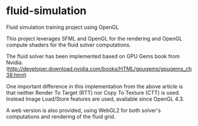 # fluid-simulation
Fluid simulation training project using OpenGL

This project leverages SFML and OpenGL for the rendering and OpenGL compute shaders for the fluid solver computations.

The fluid solver has been implemented based on GPU Gems book from Nvidia. (http://developer.download.nvidia.com/books/HTML/gpugems/gpugems_ch38.html)

One important difference in this implementation from the above article is that neither Render To Target (RTT) nor Copy To Texture (CTT) is used. Instead Image Load/Store features are used, available since OpenGL 4.3.

A web version is also provided, using WebGL2 for both solver's computations and rendering of the fluid grid.
